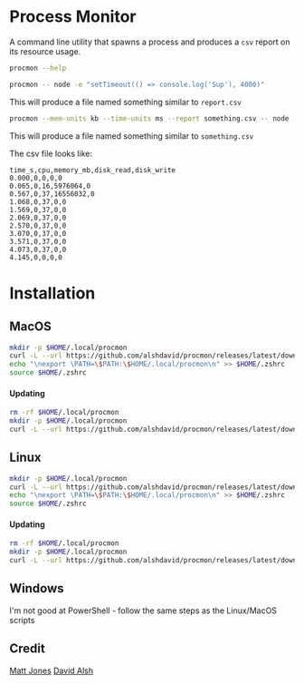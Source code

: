 # Process Monitor

A command line utility that spawns a process and produces a `csv` report on its resource usage.

```bash
procmon --help
```

```bash
procmon -- node -e "setTimeout(() => console.log('Sup'), 4000)"
```

This will produce a file named something similar to `report.csv`

```bash
procmon --mem-units kb --time-units ms --report something.csv -- node -e "setTimeout(() => console.log('Sup'), 4000)"
```

This will produce a file named something similar to `something.csv`


The csv file looks like:

```
time_s,cpu,memory_mb,disk_read,disk_write
0.000,0,0,0,0
0.065,0,16,5976064,0
0.567,0,37,16556032,0
1.068,0,37,0,0
1.569,0,37,0,0
2.069,0,37,0,0
2.570,0,37,0,0
3.070,0,37,0,0
3.571,0,37,0,0
4.073,0,37,0,0
4.145,0,0,0,0
```

# Installation

## MacOS

```bash
mkdir -p $HOME/.local/procmon
curl -L --url https://github.com/alshdavid/procmon/releases/latest/download/macos-arm64.tar.gz | tar -xvzf - -C $HOME/.local/procmon
echo "\nexport \PATH=\$PATH:\$HOME/.local/procmon\n" >> $HOME/.zshrc
source $HOME/.zshrc
```

#### Updating

```bash
rm -rf $HOME/.local/procmon
mkdir -p $HOME/.local/procmon
curl -L --url https://github.com/alshdavid/procmon/releases/latest/download/macos-arm64.tar.gz | tar -xvzf - -C $HOME/.local/procmon
```

## Linux

```bash
mkdir -p $HOME/.local/procmon
curl -L --url https://github.com/alshdavid/procmon/releases/latest/download/linux-amd64.tar.gz | tar -xvzf - -C $HOME/.local/procmon
echo "\nexport \PATH=\$PATH:\$HOME/.local/procmon\n" >> $HOME/.zshrc
source $HOME/.zshrc
```

#### Updating

```bash
rm -rf $HOME/.local/procmon
mkdir -p $HOME/.local/procmon
curl -L --url https://github.com/alshdavid/procmon/releases/latest/download/linux-amd64.tar.gz | tar -xvzf - -C $HOME/.local/procmon
```

## Windows

I'm not good at PowerShell - follow the same steps as the Linux/MacOS scripts

## Credit

[Matt Jones](https://github.com/mattcompiles) 
[David Alsh](https://github.com/alshdavid) 
